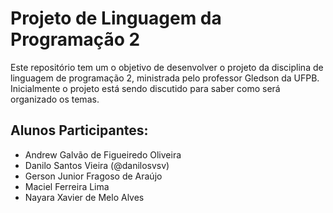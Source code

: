 # Projeto de Linguagem da Programação 2
Este repositório tem um o objetivo de desenvolver o projeto da disciplina de linguagem de programação 2, ministrada pelo professor Gledson da UFPB. Inicialmente o projeto está sendo discutido para saber como será organizado os temas.

## Alunos Participantes:
- Andrew Galvão de Figueiredo Oliveira
- Danilo Santos Vieira (@danilosvsv)
- Gerson Junior Fragoso de Araújo
- Maciel Ferreira Lima
- Nayara Xavier de Melo Alves
